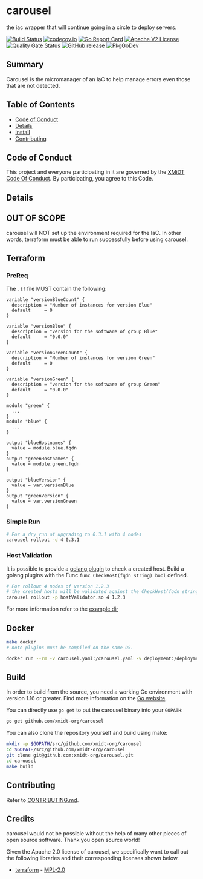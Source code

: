 # carousel

the iac wrapper that will continue going in a circle to deploy servers.

[![Build Status](https://travis-ci.com/xmidt-org/carousel.svg?branch=main)](https://travis-ci.com/xmidt-org/carousel)
[![codecov.io](http://codecov.io/github/xmidt-org/carousel/coverage.svg?branch=main)](http://codecov.io/github/xmidt-org/carousel?branch=main)
[![Go Report Card](https://goreportcard.com/badge/github.com/xmidt-org/carousel)](https://goreportcard.com/report/github.com/xmidt-org/carousel)
[![Apache V2 License](http://img.shields.io/badge/license-Apache%20V2-blue.svg)](https://github.com/xmidt-org/carousel/blob/main/LICENSE)
[![Quality Gate Status](https://sonarcloud.io/api/project_badges/measure?project=xmidt-org_PROJECT&metric=alert_status)](https://sonarcloud.io/dashboard?id=xmidt-org_PROJECT)
[![GitHub release](https://img.shields.io/github/release/xmidt-org/carousel.svg)](CHANGELOG.md)
[![PkgGoDev](https://pkg.go.dev/badge/github.com/xmidt-org/carousel)](https://pkg.go.dev/github.com/xmidt-org/carousel)

## Summary

Carousel is the micromanager of an IaC to help manage errors even those that are not detected.

## Table of Contents

- [Code of Conduct](#code-of-conduct)
- [Details](#details)
- [Install](#install)
- [Contributing](#contributing)

## Code of Conduct

This project and everyone participating in it are governed by
the [XMiDT Code Of Conduct](https://xmidt.io/code_of_conduct/). By participating, you agree to this Code.

## Details

## OUT OF SCOPE

carousel will NOT set up the environment required for the IaC. In other words, terraform must be able to run
successfully before using carousel.

## Terraform

### PreReq

The `.tf` file MUST contain the following:

```hcl
variable "versionBlueCount" {
  description = "Number of instances for version Blue"
  default     = 0
}

variable "versionBlue" {
  description = "version for the software of group Blue"
  default     = "0.0.0"
}

variable "versionGreenCount" {
  description = "Number of instances for version Green"
  default     = 0
}

variable "versionGreen" {
  description = "version for the software of group Green"
  default     = "0.0.0"
}

module "green" {
  ...
}
module "blue" {
  ...
}

output "blueHostnames" {
  value = module.blue.fqdn
}
output "greenHostnames" {
  value = module.green.fqdn
}

output "blueVersion" {
  value = var.versionBlue
}
output "greenVersion" {
  value = var.versionGreen
}
```

### Simple Run

```bash
# For a dry run of upgrading to 0.3.1 with 4 nodes
carousel rollout -d 4 0.3.1
```

### Host Validation

It is possible to provide a [golang plugin](https://golang.org/pkg/plugin/) to check a created host. Build a golang
plugins with the Func `func CheckHost(fqdn string) bool` defined.

```bash
# For rollout 4 nodes of version 1.2.3
# the created hosts will be validated against the CheckHost(fqdn string) bool func
carousel rollout -p hostValidator.so 4 1.2.3
```

For more information refer to the [example dir](./example/README.md)

## Docker

```bash
make docker
# note plugins must be compiled on the same OS.

docker run --rm -v carousel.yaml:/carousel.yaml -v deployment:/deployment/ -e WORK_DIR=/deployment/ carousel:latest
```

## Build

In order to build from the source, you need a working Go environment with version 1.16 or greater. Find more information
on the [Go website](https://golang.org/doc/install).

You can directly use `go get` to put the carousel binary into your `GOPATH`:

```bash
go get github.com/xmidt-org/carousel
```

You can also clone the repository yourself and build using make:

```bash
mkdir -p $GOPATH/src/github.com/xmidt-org/carousel
cd $GOPATH/src/github.com/xmidt-org/carousel
git clone git@github.com:xmidt-org/carousel.git
cd carousel
make build
```

## Contributing

Refer to [CONTRIBUTING.md](CONTRIBUTING.md).

## Credits

carousel would not be possible without the help of many other pieces of open source software. Thank you open source
world!

Given the Apache 2.0 license of carousel, we specifically want to call out the following libraries and their
corresponding licenses shown below.

- [terraform](https://github.com/hashicorp/terraform) - [MPL-2.0](https://www.mozilla.org/MPL/2.0/)
